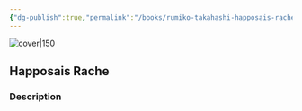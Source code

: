 ```yaml
---
{"dg-publish":true,"permalink":"/books/rumiko-takahashi-happosais-rache/","title":"\"Happosais Rache\"","tags":["manga","Fantasy"]}
---
```




![cover|150](http://books.google.com/books/content?id=v5rLwQEACAAJ&printsec=frontcover&img=1&zoom=1&source=gbs_api)

## Happosais Rache

### Description


```